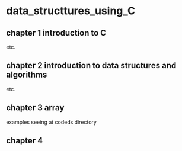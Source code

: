 # data_structtures_using_C

## chapter 1 introduction to C
etc.

## chapter 2 introduction to data structures and algorithms
etc.

## chapter 3 array
examples seeing at codeds directory

## chapter 4 

## 


